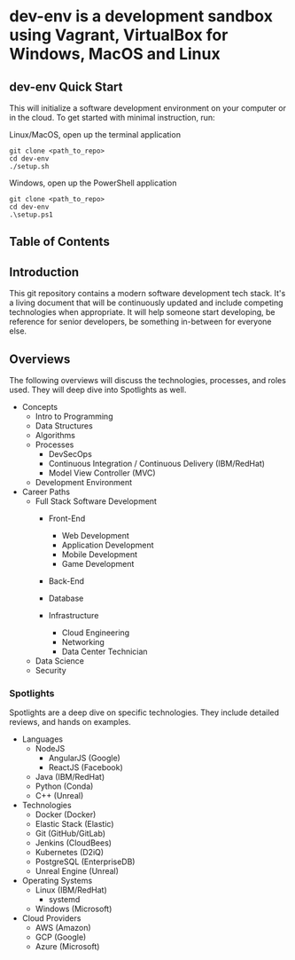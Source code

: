 # dev-env is a development sandbox using Vagrant, VirtualBox for Windows, MacOS and Linux

## dev-env Quick Start
This will initialize a software development environment on your computer or in the cloud.
To get started with minimal instruction, run:

Linux/MacOS, open up the terminal application
```shell script
git clone <path_to_repo>
cd dev-env
./setup.sh

```

Windows, open up the PowerShell application
```shell script
git clone <path_to_repo>
cd dev-env
.\setup.ps1

```

## Table of Contents

## Introduction

This git repository contains a modern software development tech stack.
It's a living document that will be continuously updated and include competing technologies when appropriate.
It will help someone start developing, be reference for senior developers, be something in-between for everyone else.

## Overviews

The following overviews will discuss the technologies, processes, and roles used.
They will deep dive into Spotlights as well.

* Concepts
    * Intro to Programming
    * Data Structures
    * Algorithms
    * Processes
        * DevSecOps
        * Continuous Integration / Continuous Delivery (IBM/RedHat)
        * Model View Controller (MVC)
    * Development Environment
* Career Paths
    * Full Stack Software Development
        * Front-End
            * Web Development
            * Application Development
            * Mobile Development
            * Game Development
        * Back-End
        * Database
        
        * Infrastructure
            * Cloud Engineering
            * Networking
            * Data Center Technician
    * Data Science
    * Security

### Spotlights

Spotlights are a deep dive on specific technologies.
They include detailed reviews, and hands on examples.

* Languages
    * NodeJS
        * AngularJS (Google)
        * ReactJS (Facebook)
    * Java (IBM/RedHat)
    * Python (Conda)
    * C++ (Unreal)
* Technologies
    * Docker (Docker)
    * Elastic Stack (Elastic)
    * Git (GitHub/GitLab)
    * Jenkins (CloudBees)
    * Kubernetes (D2iQ)
    * PostgreSQL (EnterpriseDB)
    * Unreal Engine (Unreal)
* Operating Systems
  * Linux (IBM/RedHat)
    * systemd
  * Windows (Microsoft)
* Cloud Providers
    * AWS (Amazon)
    * GCP (Google)
    * Azure (Microsoft)

